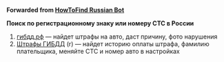 **Forwarded from [HowToFind Russian Bot](https://t.me/HowToFindRU_Robot)**

**Поиск по регистрационному знаку или номеру СТС в России**

1. [гибдд.рф](https://xn--90adear.xn--p1ai/check/fines) — найдет штрафы на авто, даст причину, фото нарушения
2. [Штрафы ГИБДД](https://vk.com/services?w=app6253254) (r) — найдет историю оплаты штрафа, фамилию плательщика, меняйте СТС и номер авто в настройках